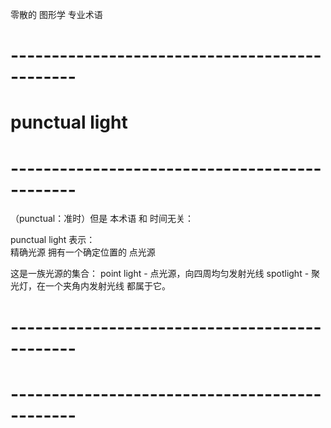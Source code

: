 零散的 图形学 专业术语


# ---------------------------------------------- #
#             punctual light
# ---------------------------------------------- #
（punctual：准时）但是 本术语 和 时间无关：

punctual light 表示：   
    精确光源
    拥有一个确定位置的 点光源
    
这是一族光源的集合：
    point light - 点光源，向四周均匀发射光线
    spotlight   - 聚光灯，在一个夹角内发射光线
都属于它。



# ---------------------------------------------- #
#             
# ---------------------------------------------- #



